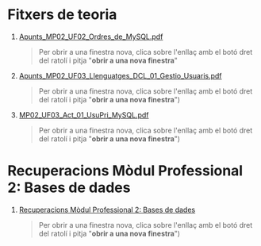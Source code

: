 # Fitxers de teoria

1. <a href="https://drive.google.com/open?id=1y1G9Vwe2JqtWHJfOYYxGhw7l-a5s0pJE" target="_blank">Apunts_MP02_UF02_Ordres_de_MySQL.pdf</a>
   > Per obrir a una finestra nova, clica sobre l'enllaç amb el botó dret del ratolí i pitja "**obrir a una nova finestra**"
1. [Apunts_MP02_UF03_Llenguatges_DCL_01_Gestio_Usuaris.pdf](Apunts_MP02_UF03_Llenguatges_DCL_01_Gestio_Usuaris.pdf)
   > Per obrir a una finestra nova, clica sobre l'enllaç amb el botó dret del ratolí i pitja "**obrir a una nova finestra**")
1. [MP02_UF03_Act_01_UsuPri_MySQL.pdf](MP02_UF03_Act_01_UsuPri_MySQL.pdf)
   > Per obrir a una finestra nova, clica sobre l'enllaç amb el botó dret del ratolí i pitja "**obrir a una nova finestra**")

# Recuperacions Mòdul Professional 2: Bases de dades

1. [Recuperacions Mòdul Professional 2: Bases de dades](recuperacio/README.md)
   > Per obrir a una finestra nova, clica sobre l'enllaç amb el botó dret del ratolí i pitja "**obrir a una nova finestra**")
